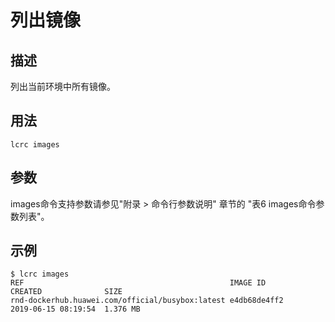 # 列出镜像<a name="ZH-CN_TOPIC_0184808128"></a>

## 描述<a name="zh-cn_topic_0183111392_section52521111195712"></a>

列出当前环境中所有镜像。

## 用法<a name="zh-cn_topic_0183111392_section141022024195713"></a>

```
lcrc images
```

## 参数<a name="zh-cn_topic_0183111392_section91481947145716"></a>

images命令支持参数请参见"附录 > 命令行参数说明" 章节的 "表6 images命令参数列表"。

## 示例<a name="zh-cn_topic_0183111392_section5341907582"></a>

```
$ lcrc images
REF                                              IMAGE ID             CREATED              SIZE
rnd-dockerhub.huawei.com/official/busybox:latest e4db68de4ff2         2019-06-15 08:19:54  1.376 MB
```

